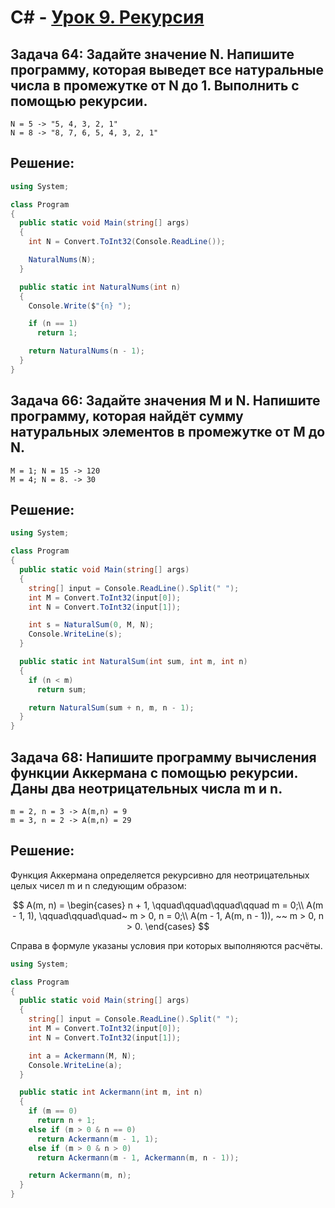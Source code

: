 # C# - [Урок 9. Рекурсия](../README.md)


## Задача 64: Задайте значение N. Напишите программу, которая выведет все натуральные числа в промежутке от N до 1. Выполнить с помощью рекурсии.

```
N = 5 -> "5, 4, 3, 2, 1"
N = 8 -> "8, 7, 6, 5, 4, 3, 2, 1"
```

## Решение:

```c#
using System;

class Program
{
  public static void Main(string[] args)
  {
    int N = Convert.ToInt32(Console.ReadLine());

    NaturalNums(N);
  }

  public static int NaturalNums(int n)
  {
    Console.Write($"{n} ");

    if (n == 1)
      return 1;

    return NaturalNums(n - 1);
  }
}
```

## Задача 66: Задайте значения M и N. Напишите программу, которая найдёт сумму натуральных элементов в промежутке от M до N.

```
M = 1; N = 15 -> 120
M = 4; N = 8. -> 30
```

## Решение:

```c#
using System;

class Program
{
  public static void Main(string[] args)
  {
    string[] input = Console.ReadLine().Split(" ");
    int M = Convert.ToInt32(input[0]);
    int N = Convert.ToInt32(input[1]);

    int s = NaturalSum(0, M, N);
    Console.WriteLine(s);
  }

  public static int NaturalSum(int sum, int m, int n)
  {
    if (n < m)
      return sum;

    return NaturalSum(sum + n, m, n - 1);
  }
}
```

## Задача 68: Напишите программу вычисления функции Аккермана с помощью рекурсии. Даны два неотрицательных числа m и n.

```
m = 2, n = 3 -> A(m,n) = 9
m = 3, n = 2 -> A(m,n) = 29
```

## Решение:

Функция Аккермана определяется рекурсивно для неотрицательных целых чисел m и n следующим образом:

$$
A(m, n) = \begin{cases}
  n + 1, \qquad\qquad\qquad\qquad m = 0;\\
  A(m - 1,  1), \qquad\qquad\quad~ m > 0, n = 0;\\
  A(m - 1, A(m, n - 1)), ~~ m > 0, n > 0.
\end{cases}
$$

Справа в формуле указаны условия при которых выполняются расчёты.

```c#
using System;

class Program
{
  public static void Main(string[] args)
  {
    string[] input = Console.ReadLine().Split(" ");
    int M = Convert.ToInt32(input[0]);
    int N = Convert.ToInt32(input[1]);

    int a = Ackermann(M, N);
    Console.WriteLine(a);
  }

  public static int Ackermann(int m, int n)
  {
    if (m == 0)
      return n + 1;
    else if (m > 0 & n == 0)
      return Ackermann(m - 1, 1);
    else if (m > 0 & n > 0)
      return Ackermann(m - 1, Ackermann(m, n - 1));

    return Ackermann(m, n);
  }
}
```